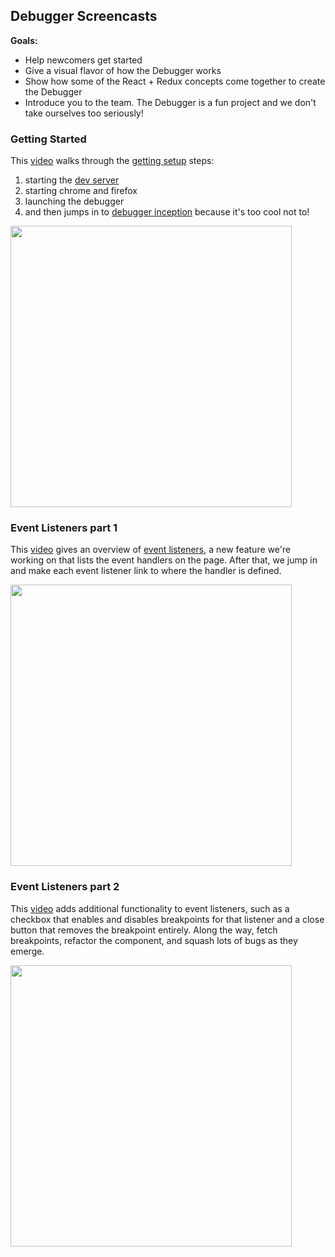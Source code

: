 ## Debugger Screencasts

**Goals:**

* Help newcomers get started
* Give a visual flavor of how the Debugger works
* Show how some of the React + Redux concepts come together to create the Debugger
* Introduce you to the team. The Debugger is a fun project and we don't take ourselves too seriously!

### Getting Started
This [video](https://youtu.be/9bQ0a3pnBZk) walks through the [getting setup][getting-setup] steps:

1. starting the [dev server][dev-server]
2. starting chrome and firefox
3. launching the debugger
4. and then jumps in to [debugger inception][first-activity] because it's too cool not to!

<img src="https://cloud.githubusercontent.com/assets/254562/21625473/dd39c576-d1d9-11e6-965f-7b91758497db.png" width="450" >

###  Event Listeners part 1

This [video](https://youtu.be/VOwn1U7K2qg) gives an overview of [event listeners][event-listeners], a new feature we're working on that lists the event handlers on the page. After that, we jump in and make each event listener link to where the handler is defined.

<img src="https://cloud.githubusercontent.com/assets/254562/21625474/dd3aba3a-d1d9-11e6-8dc9-3e9beccd4b55.png" width="450" >


### Event Listeners part 2

This [video](https://youtu.be/NoMryxkNPk0) adds additional functionality to event listeners, such as a checkbox that enables and disables breakpoints for that listener and a close button that removes the breakpoint entirely. Along the way, fetch breakpoints, refactor the component, and squash lots of bugs as they emerge.

<img src="https://cloud.githubusercontent.com/assets/254562/21625474/dd3aba3a-d1d9-11e6-8dc9-3e9beccd4b55.png" width="450" >


[getting-setup]:./getting-setup.md
[dev-server]:https://github.com/devtools-html/devtools-core/blob/master/packages/devtools-launchpad/README.md#dev-server
[first-activity]:./debugging-the-debugger.md
[event-listeners]:http://github.com/devtools-html/debugger.html/issues/1232

